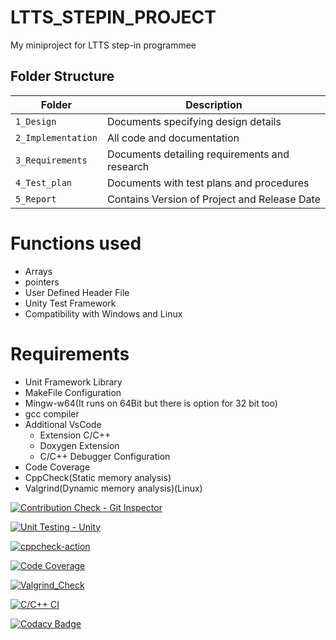 # LTTS_STEPIN_PROJECT
My miniproject for LTTS step-in programmee

## Folder Structure
Folder             | Description
-------------------| -----------------------------------------
`1_Design`         | Documents specifying design details
`2_Implementation` | All code and documentation
`3_Requirements`   | Documents detailing requirements and research
`4_Test_plan`      | Documents with test plans and procedures
`5_Report`         | Contains Version of Project and Release Date

# Functions used
* Arrays 
* pointers
* User Defined Header File
* Unity Test Framework
* Compatibility with Windows and Linux

# Requirements
* Unit Framework Library
* MakeFile Configuration
* Mingw-w64(It runs on 64Bit but there is option for 32 bit too)
* gcc compiler
* Additional VsCode
  * Extension C/C++ 
  * Doxygen Extension
  * C/C++ Debugger Configuration
* Code Coverage
* CppCheck(Static memory analysis)
* Valgrind(Dynamic memory analysis)(Linux)


[![Contribution Check - Git Inspector](https://github.com/amolkerkar/LTTS_STEPIN_PROJECT/actions/workflows/Git_Inspecter.yml/badge.svg)](https://github.com/amolkerkar/LTTS_STEPIN_PROJECT/actions/workflows/Git_Inspecter.yml)

[![Unit Testing - Unity](https://github.com/amolkerkar/LTTS_STEPIN_PROJECT/actions/workflows/Unit-Testing.yml/badge.svg)](https://github.com/amolkerkar/LTTS_STEPIN_PROJECT/actions/workflows/Unit-Testing.yml)

[![cppcheck-action](https://github.com/amolkerkar/LTTS_STEPIN_PROJECT/actions/workflows/cppcheck.yml/badge.svg)](https://github.com/amolkerkar/LTTS_STEPIN_PROJECT/actions/workflows/cppcheck.yml)

[![Code Coverage](https://github.com/amolkerkar/LTTS_STEPIN_PROJECT/actions/workflows/code-coverage.yml/badge.svg)](https://github.com/amolkerkar/LTTS_STEPIN_PROJECT/actions/workflows/code-coverage.yml)

[![Valgrind_Check](https://github.com/amolkerkar/LTTS_STEPIN_PROJECT/actions/workflows/Valgrind_Check.yml/badge.svg)](https://github.com/amolkerkar/LTTS_STEPIN_PROJECT/actions/workflows/Valgrind_Check.yml)

[![C/C++ CI](https://github.com/amolkerkar/LTTS_STEPIN_PROJECT/actions/workflows/c-cpp.yml/badge.svg)](https://github.com/amolkerkar/LTTS_STEPIN_PROJECT/actions/workflows/c-cpp.yml)

[![Codacy Badge](https://app.codacy.com/project/badge/Grade/d53c88e1e9324b79a47ad504b85b0883)](https://www.codacy.com/gh/amolkerkar/LTTS_STEPIN_PROJECT/dashboard?utm_source=github.com&amp;utm_medium=referral&amp;utm_content=amolkerkar/LTTS_STEPIN_PROJECT&amp;utm_campaign=Badge_Grade)
